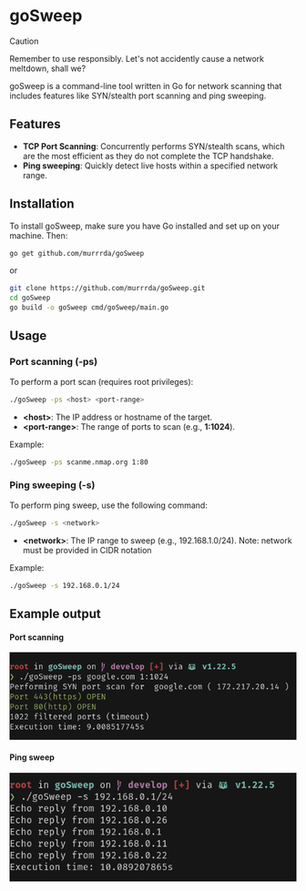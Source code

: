 # goSweep

> [!CAUTION]
> Remember to use responsibly. Let's not accidently cause a network meltdown, shall we?

goSweep is a command-line tool written in Go for network scanning that includes features like SYN/stealth port scanning and ping sweeping.

## Features

- **TCP Port Scanning**: Concurrently performs SYN/stealth scans, which are the most efficient as they do not complete the TCP handshake.
- **Ping sweeping**: Quickly detect live hosts within a specified network range.

## Installation

To install goSweep, make sure you have Go installed and set up on your machine. Then:
``` sh
go get github.com/murrrda/goSweep
```
or
``` sh
git clone https://github.com/murrrda/goSweep.git
cd goSweep
go build -o goSweep cmd/goSweep/main.go
```

## Usage

### Port scanning (-ps)

To perform a port scan (requires root privileges):
``` sh
./goSweep -ps <host> <port-range>
```
- **\<host\>**: The IP address or hostname of the target.
- **\<port-range\>**: The range of ports to scan (e.g., **1:1024**).

Example:
``` sh
./goSweep -ps scanme.nmap.org 1:80
```

### Ping sweeping (-s)

To perform ping sweep, use the following command:
``` sh
./goSweep -s <network>
```
- **\<network\>**: The IP range to sweep (e.g., 192.168.1.0/24). Note: network must be provided in CIDR notation

Example:
``` sh
./goSweep -s 192.168.0.1/24
```

## Example output

#### Port scanning

![Port scan](./port-scan.png)

#### Ping sweep

![Ping sweep](./ping-sweep.png)